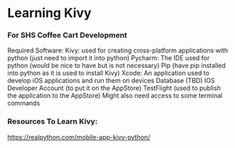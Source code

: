 # Learning Kivy
### For SHS Coffee Cart Development

Required Software:
Kivy: used for creating cross-platform applications with python (just need to import it into python)
Pycharm: The IDE used for python (would be nice to have but is not necessary)
Pip (have pip installed into python as it is used to install Kivy)
Xcode: An application used to develop iOS applications and run them on devices
Database (TBD)
IOS Developer Account (to put it on the AppStore)
TestFlight (used to publish the application to the AppStore)
Might also need access to some terminal commands

### Resources To Learn Kivy:
https://realpython.com/mobile-app-kivy-python/


